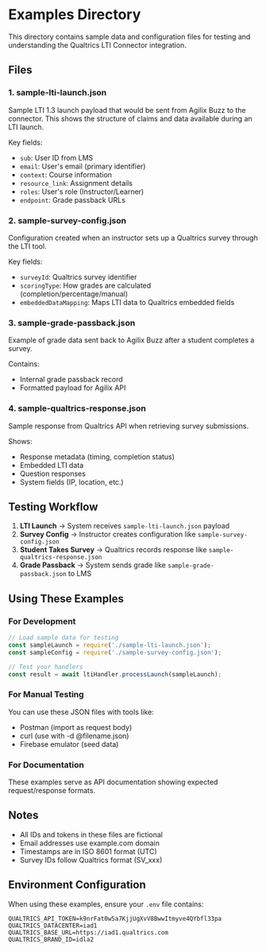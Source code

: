 # Examples Directory

This directory contains sample data and configuration files for testing and understanding the Qualtrics LTI Connector integration.

## Files

### 1. sample-lti-launch.json
Sample LTI 1.3 launch payload that would be sent from Agilix Buzz to the connector. This shows the structure of claims and data available during an LTI launch.

Key fields:
- `sub`: User ID from LMS
- `email`: User's email (primary identifier)
- `context`: Course information
- `resource_link`: Assignment details
- `roles`: User's role (Instructor/Learner)
- `endpoint`: Grade passback URLs

### 2. sample-survey-config.json
Configuration created when an instructor sets up a Qualtrics survey through the LTI tool.

Key fields:
- `surveyId`: Qualtrics survey identifier
- `scoringType`: How grades are calculated (completion/percentage/manual)
- `embeddedDataMapping`: Maps LTI data to Qualtrics embedded fields

### 3. sample-grade-passback.json
Example of grade data sent back to Agilix Buzz after a student completes a survey.

Contains:
- Internal grade passback record
- Formatted payload for Agilix API

### 4. sample-qualtrics-response.json
Sample response from Qualtrics API when retrieving survey submissions.

Shows:
- Response metadata (timing, completion status)
- Embedded LTI data
- Question responses
- System fields (IP, location, etc.)

## Testing Workflow

1. **LTI Launch** → System receives `sample-lti-launch.json` payload
2. **Survey Config** → Instructor creates configuration like `sample-survey-config.json`
3. **Student Takes Survey** → Qualtrics records response like `sample-qualtrics-response.json`
4. **Grade Passback** → System sends grade like `sample-grade-passback.json` to LMS

## Using These Examples

### For Development
```javascript
// Load sample data for testing
const sampleLaunch = require('./sample-lti-launch.json');
const sampleConfig = require('./sample-survey-config.json');

// Test your handlers
const result = await ltiHandler.processLaunch(sampleLaunch);
```

### For Manual Testing
You can use these JSON files with tools like:
- Postman (import as request body)
- curl (use with -d @filename.json)
- Firebase emulator (seed data)

### For Documentation
These examples serve as API documentation showing expected request/response formats.

## Notes

- All IDs and tokens in these files are fictional
- Email addresses use example.com domain
- Timestamps are in ISO 8601 format (UTC)
- Survey IDs follow Qualtrics format (SV_xxx)

## Environment Configuration

When using these examples, ensure your `.env` file contains:
```
QUALTRICS_API_TOKEN=k9nrFat0w5a7KjjUgXvV8BwwItmyve4QYbfl33pa
QUALTRICS_DATACENTER=iad1
QUALTRICS_BASE_URL=https://iad1.qualtrics.com
QUALTRICS_BRAND_ID=idla2
```